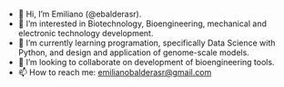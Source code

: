 - 👋 Hi, I’m Emiliano (@ebalderasr).
- 👀 I’m interested in Biotechnology, Bioengineering, mechanical and electronic technology development.
- 🌱 I’m currently learning programation, specifically Data Science with Python, and design and application of genome-scale models.
- 💞️ I’m looking to collaborate on development of bioengineering tools.
- 📫 How to reach me:  emilianobalderasr@gmail.com
